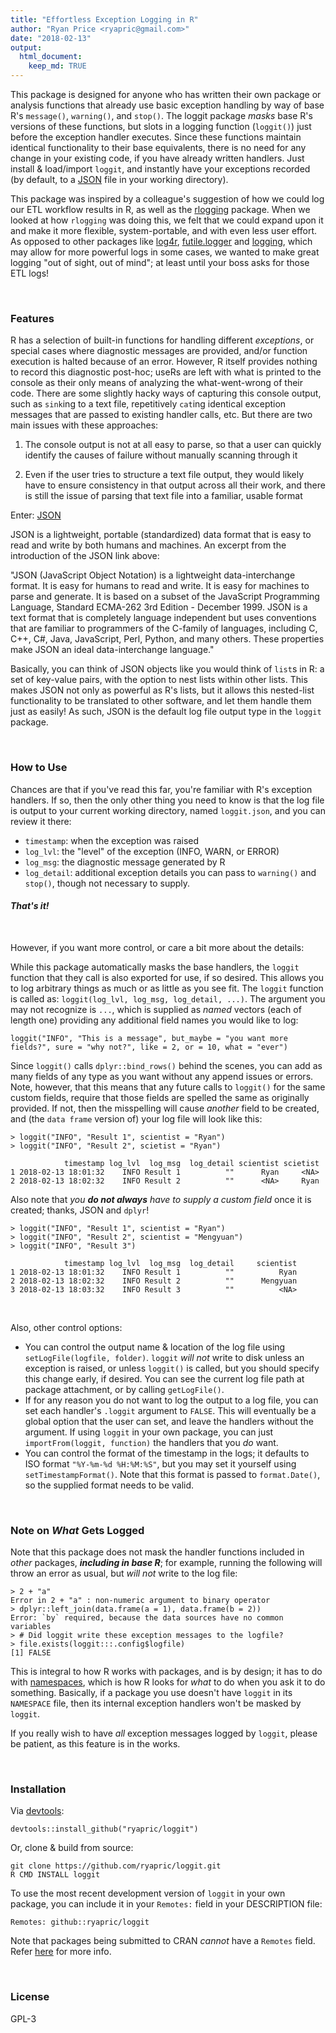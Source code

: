 ```yaml
---
title: "Effortless Exception Logging in R"
author: "Ryan Price <ryapric@gmail.com>"
date: "2018-02-13"
output:
  html_document:
    keep_md: TRUE
---
```




This package is designed for anyone who has written their own package or
analysis functions that already use basic exception handling by way of base R's
`message()`, `warning()`, and `stop()`. The loggit package *masks* base R's
versions of these functions, but slots in a logging function (`loggit()`) just
before the exception handler executes. Since these functions maintain identical
functionality to their base equivalents, there is no need for any change in
your existing code, if you have already written handlers. Just install &
load/import `loggit`, and instantly have your exceptions recorded (by default,
to a [JSON](https://www.json.org/) file in your working directory).

This package was inspired by a colleague's suggestion of how we could log our
ETL workflow results in R, as well as the
[rlogging](https://github.com/mjkallen/rlogging) package. When we looked at how
`rlogging` was doing this, we felt that we could expand upon it and make it
more flexible, system-portable, and with even less user effort. As opposed to
other packages like [log4r](http://cran.r-project.org/package=log4r),
[futile.logger](http://cran.r-project.org/package=futile.logger) and
[logging](http://cran.r-project.org/package=logging), which may allow for more
powerful logs in some cases, we wanted to make great logging "out of sight, out
of mind"; at least until your boss asks for those ETL logs!

<br>

### Features

R has a selection of built-in functions for handling different *exceptions*, or
special cases where diagnostic messages are provided, and/or function execution
is halted because of an error. However, R itself provides nothing to record
this diagnostic post-hoc; useRs are left with what is printed to the console as
their only means of analyzing the what-went-wrong of their code. There are some
slightly hacky ways of capturing this console output, such as `sink`ing to a
text file, repetitively `cat`ing identical exception messages that are passed
to existing handler calls, etc. But there are two main issues with these
approaches:

1. The console output is not at all easy to parse, so that a user can quickly
identify the causes of failure without manually scanning through it

2. Even if the user tries to structure a text file output, they would likely
have to ensure consistency in that output across all their work, and there is
still the issue of parsing that text file into a familiar, usable format

Enter: [JSON](https://www.json.org/)

JSON is a lightweight, portable (standardized) data format that is easy to read
and write by both humans and machines. An excerpt from the introduction of the
JSON link above:

"JSON (JavaScript Object Notation) is a lightweight data-interchange format. It
is easy for humans to read and write. It is easy for machines to parse and
generate. It is based on a subset of the JavaScript Programming Language,
Standard ECMA-262 3rd Edition - December 1999. JSON is a text format that is
completely language independent but uses conventions that are familiar to
programmers of the C-family of languages, including C, C++, C#, Java,
JavaScript, Perl, Python, and many others. These properties make JSON an ideal
data-interchange language."

Basically, you can think of JSON objects like you would think of `list`s in R:
a set of key-value pairs, with the option to nest lists within other lists.
This makes JSON not only as powerful as R's lists, but it allows this
nested-list functionality to be translated to other software, and let them
handle them just as easily! As such, JSON is the default log file output type
in the `loggit` package.

<br>

### How to Use

Chances are that if you've read this far, you're familiar with R's exception
handlers. If so, then the only other thing you need to know is that the log
file is output to your current working directory, named `loggit.json`, and you
can review it there:

* `timestamp`: when the exception was raised
* `log_lvl`: the "level" of the exception (INFO, WARN, or ERROR)
* `log_msg`: the diagnostic message generated by R
* `log_detail`: additional exception details you can pass to `warning()` and
    `stop()`, though not necessary to supply.

#### _That's it!_

<br>

However, if you want more control, or care a bit more about the details:

While this package automatically masks the base handlers, the `loggit` function
that they call is also exported for use, if so desired. This allows you to log
arbitrary things as much or as little as you see fit. The `loggit` function is
called as: `loggit(log_lvl, log_msg, log_detail, ...)`. The argument you may
not recognize is `...`, which is supplied as *named* vectors (each of length
one) providing any additional field names you would like to log:

    loggit("INFO", "This is a message", but_maybe = "you want more fields?", sure = "why not?", like = 2, or = 10, what = "ever")

Since `loggit()` calls `dplyr::bind_rows()` behind the scenes, you can add as
many fields of any type as you want without any append issues or errors. Note,
however, that this means that any future calls to `loggit()` for the same
custom fields, require that those fields are spelled the same as originally
provided. If not, then the misspelling will cause *another* field to be
created, and (the `data frame` version of) your log file will look like this:

    > loggit("INFO", "Result 1", scientist = "Ryan")
    > loggit("INFO", "Result 2", scietist = "Ryan")

                timestamp log_lvl  log_msg  log_detail scientist scietist
    1 2018-02-13 18:01:32    INFO Result 1          ""      Ryan     <NA>
    2 2018-02-13 18:02:32    INFO Result 2          ""      <NA>     Ryan

Also note that *you __do not always__ have to supply a custom field* once it is
created; thanks, JSON and `dplyr`!

    > loggit("INFO", "Result 1", scientist = "Ryan")
    > loggit("INFO", "Result 2", scientist = "Mengyuan")
    > loggit("INFO", "Result 3")

                timestamp log_lvl  log_msg  log_detail     scientist
    1 2018-02-13 18:01:32    INFO Result 1          ""          Ryan
    2 2018-02-13 18:02:32    INFO Result 2          ""      Mengyuan
    3 2018-02-13 18:03:32    INFO Result 3          ""          <NA>

<br>

Also, other control options:

* You can control the output name & location of the log file using
    `setLogFile(logfile, folder)`. `loggit` *will not* write to disk unless an
    exception is raised, or unless `loggit()` is called, but you should specify
    this change early, if desired. You can see the current log file path at
    package attachment, or by calling `getLogFile()`.
* If for any reason you do not want to log the output to a log file, you can
    set each handler's `.loggit` argument to `FALSE`. This will eventually be a
    global option that the user can set, and leave the handlers without the
    argument. If using `loggit` in your own package, you can just
    `importFrom(loggit, function)` the handlers that you _do_ want.
* You can control the format of the timestamp in the logs; it defaults to ISO
    format `"%Y-%m-%d %H:%M:%S"`, but you may set it yourself using
    `setTimestampFormat()`. Note that this format is passed to `format.Date()`,
    so the supplied format needs to be valid.

<br>

### Note on *What* Gets Logged

Note that this package does not mask the handler functions included in *other*
packages, _**including in base R**_; for example, running the following will
throw an error as usual, but *will not* write to the log file:

    > 2 + "a"
    Error in 2 + "a" : non-numeric argument to binary operator
    > dplyr::left_join(data.frame(a = 1), data.frame(b = 2))
    Error: `by` required, because the data sources have no common variables
    > # Did loggit write these exception messages to the logfile?
    > file.exists(loggit:::.config$logfile)
    [1] FALSE

This is integral to how R works with packages, and is by design; it has to do
with [namespaces](http://r-pkgs.had.co.nz/namespace.html), which is how R looks
for *what* to do when you ask it to do something. Basically, if a package you
use doesn't have `loggit` in its `NAMESPACE` file, then its internal exception
handlers won't be masked by `loggit`.

If you really wish to have *all* exception messages logged by `loggit`, please
be patient, as this feature is in the works.

<br>

### Installation

  Via [devtools](https://github.com/hadley/devtools):

    devtools::install_github("ryapric/loggit")

  Or, clone & build from source:

    git clone https://github.com/ryapric/loggit.git
    R CMD INSTALL loggit

To use the most recent development version of `loggit` in your own package, you
can include it in your `Remotes:` field in your DESCRIPTION file:

    Remotes: github::ryapric/loggit

Note that packages being submitted to CRAN *cannot* have a `Remotes` field.
Refer
[here](https://cran.r-project.org/web/packages/devtools/vignettes/dependencies.html)
for more info.

<br>

### License

GPL-3
